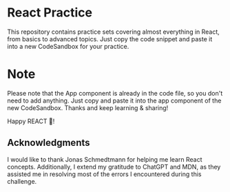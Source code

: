 # React Practice

This repository contains practice sets covering almost everything in React, from basics to advanced topics. Just copy the code snippet and paste it into a new CodeSandbox for your practice.

# Note

Please note that the App component is already in the code file, so you don't need to add anything. Just copy and paste it into the app component of the new CodeSandbox. Thanks and keep learning & sharing!

Happy REACT 👶!

## Acknowledgments

I would like to thank Jonas Schmedtmann for helping me learn React concepts. Additionally, I extend my gratitude to ChatGPT and MDN, as they assisted me in resolving most of the errors I encountered during this challenge.
